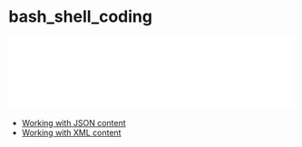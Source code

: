 # bash_shell_coding

![banner](./banner.svg)

* [Working with JSON content](./json/readme)
* [Working with XML content](./xml/readme)

